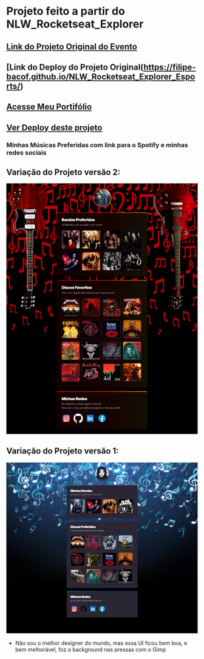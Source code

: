# Projeto feito a partir do NLW_Rocketseat_Explorer

## [Link do Projeto Original do Evento](https://github.com/Filipe-Bacof/NLW_Rocketseat_Explorer_Esports)

## [Link do Deploy do Projeto Original(https://filipe-bacof.github.io/NLW_Rocketseat_Explorer_Esports/)

## [Acesse Meu Portifólio](https://portifolio-filipe-bacof.vercel.app/)

## [Ver Deploy deste projeto](https://filipe-bacof.github.io/Musicas-Bacof/)

### Minhas Músicas Preferidas com link para o Spotify e minhas redes sociais

## Variação do Projeto versão 2:
<img src="./Projeto_Variacao_2.png" alt="Foto do Projeto">

## Variação do Projeto versão 1:
<img src="./Projeto_Variacao_1.png" alt="Foto do Projeto">

- Não sou o melhor designer do mundo, mas essa UI ficou bem boa, e bem melhorável, foz o background nas pressas com o Gimp
